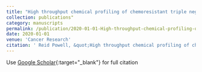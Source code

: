 ```yaml
---
title: "High throughput chemical profiling of chemoresistant triple negative breast cancer"
collection: publications"
category: manuscripts
permalink: /publication/2020-01-01-High-throughput-chemical-profiling-of-chemoresistant-triple-negative-breast-cancer
date: 2020-01-01
venue: 'Cancer Research'
citation: ' Reid Powell, &quot;High throughput chemical profiling of chemoresistant triple negative breast cancer.&quot; Cancer Research, 2020.'
---
```

Use [Google Scholar](https://scholar.google.com/scholar?q=High+throughput+chemical+profiling+of+chemoresistant+triple+negative+breast+cancer){:target="_blank"} for full citation